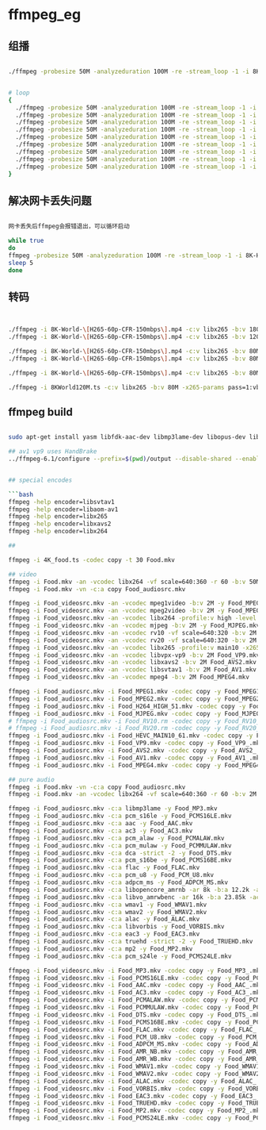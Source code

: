 # ffmpeg_eg

## 组播

```bash

./ffmpeg -probesize 50M -analyzeduration 100M -re -stream_loop -1 -i 8K-HEVC125M.ts -c:a copy -c:v copy -f rtp_mpegts rtp://239.239.3.3:5140


# loop
{
  ./ffmpeg -probesize 50M -analyzeduration 100M -re -stream_loop -1 -i jlxiao/dump_20231030/8K/multicast/dump_igmp_ch25.ts -c:a copy -c:v copy -f rtp_mpegts rtp://239.239.3.3:5140&
  ./ffmpeg -probesize 50M -analyzeduration 100M -re -stream_loop -1 -i jlxiao/dump_20231030/8K/multicast/dump_igmp_ch26.ts -c:a copy -c:v copy -f rtp_mpegts rtp://239.239.3.4:5140&
  ./ffmpeg -probesize 50M -analyzeduration 100M -re -stream_loop -1 -i jlxiao/dump_20231030/8K/multicast/dump_4k_sanbeiji_50m50p8bit.ts -c:a copy -c:v copy -f rtp_mpegts rtp://239.239.3.5:5140&
  ./ffmpeg -probesize 50M -analyzeduration 100M -re -stream_loop -1 -i jlxiao/dump_20231030/8K/multicast/dump_4k_yangjiang_5_fenzhong_50m50p8bit.ts -c:a copy -c:v copy -f rtp_mpegts rtp://239.239.3.6:5140&
  ./ffmpeg -probesize 50M -analyzeduration 100M -re -stream_loop -1 -i jlxiao/dump_20231030/8K/multicast/dump_h265_4k_16m_60fps_3min_logo4.ts -c:a copy -c:v copy -f rtp_mpegts rtp://239.239.3.7:5140&
  ./ffmpeg -probesize 50M -analyzeduration 100M -re -stream_loop -1 -i jlxiao/dump_20231030/8K/multicast/dump_h265_samsung_4k_20m_cbr_60fps.ts -c:a copy -c:v copy -f rtp_mpegts rtp://239.239.3.8:5140&
  ./ffmpeg -probesize 50M -analyzeduration 100M -re -stream_loop -1 -i /opt/fonsview/data/media/movie/4K/HD.Club-4K-Chimei-inn-60mbps.ts -c:a copy -c:v copy -f rtp_mpegts rtp://239.239.3.9:5140&
  ./ffmpeg -probesize 50M -analyzeduration 100M -re -stream_loop -1 -i jlxiao/problem/afamda_4K.ts -c:a copy -c:v copy -f rtp_mpegts rtp://239.239.3.10:5140&
  ./ffmpeg -probesize 50M -analyzeduration 100M -re -stream_loop -1 -i demo2K.ts -c:a copy -c:v copy -f rtp_mpegts rtp://239.239.3.11:5140&
}

```

## 解决网卡丢失问题

```bash

网卡丢失后ffmpeg会报错退出，可以循环启动

while true
do 
ffmpeg -probesize 50M -analyzeduration 100M -re -stream_loop -1 -i 8K-HEVC125M.ts -c:a copy -c:v copy -f rtp_mpegts rtp://239.239.3.3:5140
sleep 5
done

```


## 转码

```bash


./ffmpeg -i 8K-World-\[H265-60p-CFR-150mbps\].mp4 -c:v libx265 -b:v 180M -x265-params pass=1:vbv-maxrate=180000:vbv-bufsize=24000 -c:a copy -f mpegts -y /dev/null
./ffmpeg -i 8K-World-\[H265-60p-CFR-150mbps\].mp4 -c:v libx265 -b:v 120M -x265-params pass=2:vbv-maxrate=120000:vbv-bufsize=24000 -c:a copy -f mpegts -y 8K-HEVC120M.ts

./ffmpeg -i 8K-World-\[H265-60p-CFR-150mbps\].mp4 -c:v libx265 -b:v 80M -x265-params pass=1:vbv-maxrate=80000:vbv-bufsize=18000 -c:a copy -f mpegts -y /dev/null
./ffmpeg -i 8K-World-\[H265-60p-CFR-150mbps\].mp4 -c:v libx265 -b:v 80M -x265-params pass=2:vbv-maxrate=80000:vbv-bufsize=18000 -c:a copy -f mpegts -y 8K-HEVC80M_custom.ts

./ffmpeg -i 8K-World-\[H265-60p-CFR-150mbps\].mp4 -c:v libx265 -b:v 80M -s 3840x2160 -c:a copy -f mpegts -y 8K-HEVC80M_custom_4K.ts

./ffmpeg -i 8KWorld120M.ts -c:v libx265 -b:v 80M -x265-params pass=1:vbv-maxrate=80000:vbv-bufsize=18000 -c:a copy -f mpegts -y /dev/null

```

## ffmpeg build

```bash

sudo apt-get install yasm libfdk-aac-dev libmp3lame-dev libopus-dev libsvtav1enc-dev libvorbis-dev libx264-dev libx265-dev libxavs2-dev -y 

## av1 vp9 uses HandBrake
../ffmpeg-6.1/configure --prefix=$(pwd)/output --disable-shared --enable-static --enable-gpl --enable-version3 --enable-nonfree --enable-libx264 --enable-libx265 --enable-libxavs2  --enable-libfdk-aac --enable-libopus --enable-libvorbis --enable-libmp3lame --disable-doc


## special encodes

```bash
ffmpeg -help encoder=libsvtav1
ffmpeg -help encoder=libaom-av1 
ffmpeg -help encoder=libx265
ffmpeg -help encoder=libxavs2
ffmpeg -help encoder=libx264

```


```bash
## 

ffmpeg -i 4K_food.ts -codec copy -t 30 Food.mkv

## video
ffmpeg -i Food.mkv -an -vcodec libx264 -vf scale=640:360 -r 60 -b:v 50M -y Food_videosrc.mkv
ffmpeg -i Food.mkv -vn -c:a copy Food_audiosrc.mkv

ffmpeg -i Food_videosrc.mkv -an -vcodec mpeg1video -b:v 2M -y Food_MPEG1.mkv
ffmpeg -i Food_videosrc.mkv -an -vcodec mpeg2video -b:v 2M -y Food_MPEG2.mkv
ffmpeg -i Food_videosrc.mkv -an -vcodec libx264 -profile:v high -level 5.1 -b:v 2M -y Food_H264_HIGH_51.mkv
ffmpeg -i Food_videosrc.mkv -an -vcodec mjpeg -b:v 2M -y Food_MJPEG.mkv
ffmpeg -i Food_videosrc.mkv -an -vcodec rv10 -vf scale=640:320 -b:v 2M -y Food_RV10.rm
ffmpeg -i Food_videosrc.mkv -an -vcodec rv20 -vf scale=640:320 -b:v 2M -y Food_RV20.rm
ffmpeg -i Food_videosrc.mkv -an -vcodec libx265 -profile:v main10 -x265-params level-idc=6.1 -b:v 2M -y Food_HEVC_MAIN10_61.mkv
ffmpeg -i Food_videosrc.mkv -an -vcodec libvpx-vp9 -b:v 2M Food_VP9.mkv
ffmpeg -i Food_videosrc.mkv -an -vcodec libxavs2 -b:v 2M Food_AVS2.mkv
ffmpeg -i Food_videosrc.mkv -an -vcodec libsvtav1 -b:v 2M Food_AV1.mkv
ffmpeg -i Food_videosrc.mkv -an -vcodec mpeg4 -b:v 2M Food_MPEG4.mkv

ffmpeg -i Food_audiosrc.mkv -i Food_MPEG1.mkv -codec copy -y Food_MPEG1_.mkv
ffmpeg -i Food_audiosrc.mkv -i Food_MPEG2.mkv -codec copy -y Food_MPEG2_.mkv
ffmpeg -i Food_audiosrc.mkv -i Food_H264_HIGH_51.mkv -codec copy -y Food_H264_HIGH_51_.mkv
ffmpeg -i Food_audiosrc.mkv -i Food_MJPEG.mkv -codec copy -y Food_MJPEG_.mkv
# ffmpeg -i Food_audiosrc.mkv -i Food_RV10.rm -codec copy -y Food_RV10_.rm
# ffmpeg -i Food_audiosrc.mkv -i Food_RV20.rm -codec copy -y Food_RV20_.mkv
ffmpeg -i Food_audiosrc.mkv -i Food_HEVC_MAIN10_61.mkv -codec copy -y Food_HEVC_MAIN10_61_.mkv
ffmpeg -i Food_audiosrc.mkv -i Food_VP9.mkv -codec copy -y Food_VP9_.mkv
ffmpeg -i Food_audiosrc.mkv -i Food_AVS2.mkv -codec copy -y Food_AVS2_.mkv
ffmpeg -i Food_audiosrc.mkv -i Food_AV1.mkv -codec copy -y Food_AV1_.mkv
ffmpeg -i Food_audiosrc.mkv -i Food_MPEG4.mkv -codec copy -y Food_MPEG4_.mkv

## pure audio
ffmpeg -i Food.mkv -vn -c:a copy Food_audiosrc.mkv
ffmpeg -i Food.mkv -an -vcodec libx264 -vf scale=640:360 -r 60 -b:v 2M -y Food_videosrc.mkv

ffmpeg -i Food_audiosrc.mkv -c:a libmp3lame -y Food_MP3.mkv
ffmpeg -i Food_audiosrc.mkv -c:a pcm_s16le -y Food_PCMS16LE.mkv
ffmpeg -i Food_audiosrc.mkv -c:a aac -y Food_AAC.mkv
ffmpeg -i Food_audiosrc.mkv -c:a ac3 -y Food_AC3.mkv
ffmpeg -i Food_audiosrc.mkv -c:a pcm_alaw -y Food_PCMALAW.mkv
ffmpeg -i Food_audiosrc.mkv -c:a pcm_mulaw -y Food_PCMMULAW.mkv
ffmpeg -i Food_audiosrc.mkv -c:a dca -strict -2 -y Food_DTS.mkv
ffmpeg -i Food_audiosrc.mkv -c:a pcm_s16be -y Food_PCMS16BE.mkv
ffmpeg -i Food_audiosrc.mkv -c:a flac -y Food_FLAC.mkv
ffmpeg -i Food_audiosrc.mkv -c:a pcm_u8 -y Food_PCM_U8.mkv
ffmpeg -i Food_audiosrc.mkv -c:a adpcm_ms -y Food_ADPCM_MS.mkv
ffmpeg -i Food_audiosrc.mkv -c:a libopencore_amrnb -ar 8k -b:a 12.2k -ac 1 -y Food_AMR_NB.mkv
ffmpeg -i Food_audiosrc.mkv -c:a libvo_amrwbenc -ar 16k -b:a 23.85k -ac 1 -y Food_AMR_WB.mkv
ffmpeg -i Food_audiosrc.mkv -c:a wmav1 -y Food_WMAV1.mkv
ffmpeg -i Food_audiosrc.mkv -c:a wmav2 -y Food_WMAV2.mkv
ffmpeg -i Food_audiosrc.mkv -c:a alac -y Food_ALAC.mkv
ffmpeg -i Food_audiosrc.mkv -c:a libvorbis -y Food_VORBIS.mkv
ffmpeg -i Food_audiosrc.mkv -c:a eac3 -y Food_EAC3.mkv
ffmpeg -i Food_audiosrc.mkv -c:a truehd -strict -2 -y Food_TRUEHD.mkv
ffmpeg -i Food_audiosrc.mkv -c:a mp2 -y Food_MP2.mkv
ffmpeg -i Food_audiosrc.mkv -c:a pcm_s24le -y Food_PCMS24LE.mkv

ffmpeg -i Food_videosrc.mkv -i Food_MP3.mkv -codec copy -y Food_MP3_.mkv
ffmpeg -i Food_videosrc.mkv -i Food_PCMS16LE.mkv -codec copy -y Food_PCMS16LE_.mkv
ffmpeg -i Food_videosrc.mkv -i Food_AAC.mkv -codec copy -y Food_AAC_.mkv
ffmpeg -i Food_videosrc.mkv -i Food_AC3.mkv -codec copy -y Food_AC3_.mkv
ffmpeg -i Food_videosrc.mkv -i Food_PCMALAW.mkv -codec copy -y Food_PCMALAW_.mkv
ffmpeg -i Food_videosrc.mkv -i Food_PCMMULAW.mkv -codec copy -y Food_PCMMULAW_.mkv
ffmpeg -i Food_videosrc.mkv -i Food_DTS.mkv -codec copy -y Food_DTS_.mkv
ffmpeg -i Food_videosrc.mkv -i Food_PCMS16BE.mkv -codec copy -y Food_PCMS16BE_.mkv
ffmpeg -i Food_videosrc.mkv -i Food_FLAC.mkv -codec copy -y Food_FLAC_.mkv
ffmpeg -i Food_videosrc.mkv -i Food_PCM_U8.mkv -codec copy -y Food_PCM_U8_.mkv
ffmpeg -i Food_videosrc.mkv -i Food_ADPCM_MS.mkv -codec copy -y Food_ADPCM_MS_.mkv
ffmpeg -i Food_videosrc.mkv -i Food_AMR_NB.mkv -codec copy -y Food_AMR_NB_.mkv
ffmpeg -i Food_videosrc.mkv -i Food_AMR_WB.mkv -codec copy -y Food_AMR_WB_.mkv
ffmpeg -i Food_videosrc.mkv -i Food_WMAV1.mkv -codec copy -y Food_WMAV1_.mkv
ffmpeg -i Food_videosrc.mkv -i Food_WMAV2.mkv -codec copy -y Food_WMAV2_.mkv
ffmpeg -i Food_videosrc.mkv -i Food_ALAC.mkv -codec copy -y Food_ALAC_.mkv
ffmpeg -i Food_videosrc.mkv -i Food_VORBIS.mkv -codec copy -y Food_VORBIS_.mkv
ffmpeg -i Food_videosrc.mkv -i Food_EAC3.mkv -codec copy -y Food_EAC3_.mkv
ffmpeg -i Food_videosrc.mkv -i Food_TRUEHD.mkv -codec copy -y Food_TRUEHD_.mkv
ffmpeg -i Food_videosrc.mkv -i Food_MP2.mkv -codec copy -y Food_MP2_.mkv
ffmpeg -i Food_videosrc.mkv -i Food_PCMS24LE.mkv -codec copy -y Food_PCMS24LE_.mkv


```